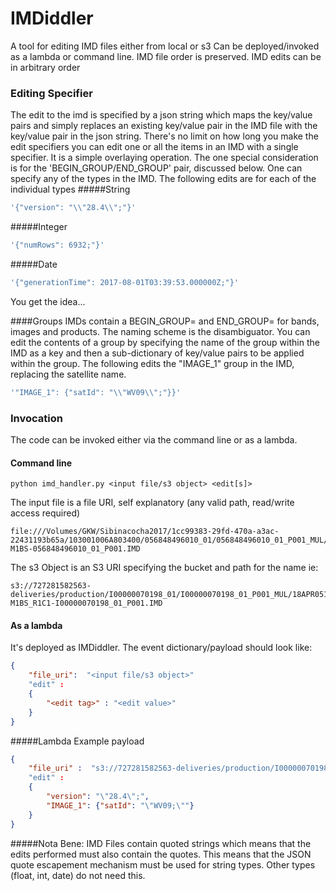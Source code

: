 # IMDiddler
A tool for editing IMD files either from local or s3
Can be deployed/invoked as a lambda or command line.
IMD file order is preserved. IMD edits can be in arbitrary order

### Editing Specifier
The edit to the imd is specified by a json string which maps the key/value pairs and simply replaces 
an existing key/value pair in the IMD file with the key/value pair in the json string. There's no limit on how
long you make the edit specifiers you can edit one or all the items in an IMD with a single specifier.
It is a simple overlaying operation. The one special consideration is for the 'BEGIN_GROUP/END_GROUP' pair, discussed below.
One can specify any of the types in the IMD. The following edits are for each of the individual types 
#####String
 ```javascript
'{"version": "\\"28.4\\";"}'
```
#####Integer
 ```javascript
'{"numRows": 6932;"}'
```
#####Date
 ```javascript
'{"generationTime": 2017-08-01T03:39:53.000000Z;"}'
```
You get the idea...

####Groups
IMDs contain a BEGIN_GROUP=<name> and END_GROUP=<name> for bands, images and products. The naming scheme is the disambiguator.
You can edit the contents of a group by specifying the name of the group within the IMD as a key and then a sub-dictionary
of key/value pairs to be applied within the group. The following edits the "IMAGE_1" group in the IMD, replacing the satellite name.
```javascript
'"IMAGE_1": {"satId": "\\"WV09\\";"}}'
```

### Invocation
The code can be invoked either via the command line or as a lambda. 

#### Command line
```commandline
python imd_handler.py <input file/s3 object> <edit[s]>
```
The input file is a file URI, self explanatory (any valid path, read/write access required)
```commandline
file:///Volumes/GKW/Sibinacocha2017/1cc99383-29fd-470a-a3ac-22431193b65a/103001006A803400/056848496010_01/056848496010_01_P001_MUL/17MAY12150511-M1BS-056848496010_01_P001.IMD
```

The s3 Object is an S3 URI specifying the bucket and path for the name ie:
```commandline
s3://727281582563-deliveries/production/I00000070198_01/I00000070198_01_P001_MUL/18APR05102137-M1BS_R1C1-I00000070198_01_P001.IMD
```

#### As a lambda
It's deployed as IMDiddler. The event dictionary/payload should look like:

```json
{
    "file_uri":  "<input file/s3 object>"
    "edit" : 
    {
        "<edit tag>" : "<edit value>"
    }
}
```

#####Lambda Example payload
```json
{
    "file_uri" :  "s3://727281582563-deliveries/production/I00000070198_01/I00000070198_01_P001_MUL/18APR05102137-M1BS_R1C1-I00000070198_01_P001.IMD"
    "edit" : 
    {
        "version": "\"28.4\";",
        "IMAGE_1": {"satId": "\"WV09;\""}
    }
}
```

#####Nota Bene:
 IMD Files contain quoted strings which means that the edits performed must also contain the quotes. 
 This means that the JSON quote escapement mechanism must be used for string types. Other types (float, int, date) do not
 need this.



